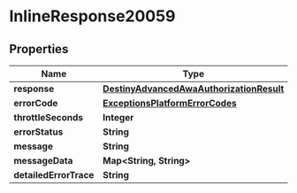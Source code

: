 
# InlineResponse20059

## Properties
Name | Type | Description | Notes
------------ | ------------- | ------------- | -------------
**response** | [**DestinyAdvancedAwaAuthorizationResult**](DestinyAdvancedAwaAuthorizationResult.md) |  |  [optional]
**errorCode** | [**ExceptionsPlatformErrorCodes**](ExceptionsPlatformErrorCodes.md) |  |  [optional]
**throttleSeconds** | **Integer** |  |  [optional]
**errorStatus** | **String** |  |  [optional]
**message** | **String** |  |  [optional]
**messageData** | **Map&lt;String, String&gt;** |  |  [optional]
**detailedErrorTrace** | **String** |  |  [optional]



